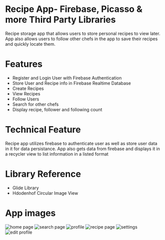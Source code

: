 
# Recipe App- Firebase, Picasso & more Third Party Libraries
Recipe storage app that allows users to store personal recipes to view later. App also allows users to follow other chefs in the app to save their recipes and quickly locate them.
# Features
* Register and Login User with Firebase Authentication
* Store User and Recipe info in Firebase Realtime Database
* Create Recipes
* View Recipes
* Follow Users
* Search for other chefs
* Display recipe, follower and following count
# Technical Feature
Recipe app utilizes firebase to authenticate user as well as store user data in it for data persistance. App also gets data from firebase and displays it in a recycler view to list information in a listed format
# Library Reference
* Glide Library
* Hdodenhof Circular Image View
# App images
![home page](https://user-images.githubusercontent.com/56201348/123563699-0d28ef80-d7ae-11eb-8ee1-64ebc57acd99.jpg)
![search page](https://user-images.githubusercontent.com/56201348/123563701-10bc7680-d7ae-11eb-9d5b-fca022a2e66c.jpg)
![profile](https://user-images.githubusercontent.com/56201348/123563706-14e89400-d7ae-11eb-85b8-1cd80ec9d946.jpg)
![recipe page](https://user-images.githubusercontent.com/56201348/123563807-a6580600-d7ae-11eb-898b-b07d59fabd1f.jpg)
![settings](https://user-images.githubusercontent.com/56201348/123563708-1ade7500-d7ae-11eb-8fae-41682120c816.jpg)
![edit profile](https://user-images.githubusercontent.com/56201348/123563713-1e71fc00-d7ae-11eb-847d-3743af3059ca.jpg)
